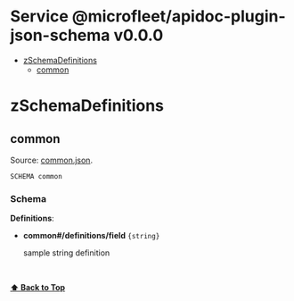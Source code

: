 <a name="top"></a>
# Service @microfleet/apidoc-plugin-json-schema v0.0.0



- [zSchemaDefinitions](#zSchemaDefinitions)
	- [common](#common)
	


# <a name='zSchemaDefinitions'></a> zSchemaDefinitions
## <a name='common'></a> common
Source: [common.json](common.json).
```
SCHEMA common
```



### Schema

<a name="common--"/>

**Definitions**:


 - **common#/definitions/field**
    <a name="common--/definitions/field"/>`{string}`<br>
    
    sample string definition
    
    <br>



**[⬆ Back to Top](#top)**

